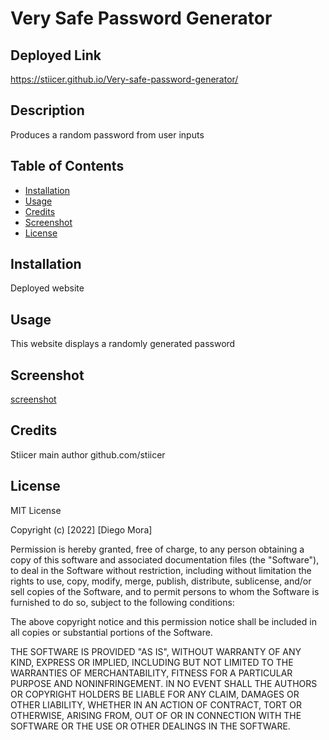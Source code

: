 # Very Safe Password Generator

## Deployed Link

https://stiicer.github.io/Very-safe-password-generator/
 
## Description

Produces a random password from user inputs 

## Table of Contents

- [Installation](#installation)
- [Usage](#usage)
- [Credits](#credits)
- [Screenshot](#screenshot)
- [License](#license)

## Installation

Deployed website 

## Usage

This website displays a randomly generated password 

## Screenshot

[screenshot](./assets/passgenscreenshot.jpg "Screenshot of website")


## Credits

Stiicer main author
github.com/stiicer

## License

MIT License

Copyright (c) [2022] [Diego Mora]

Permission is hereby granted, free of charge, to any person obtaining a copy
of this software and associated documentation files (the "Software"), to deal
in the Software without restriction, including without limitation the rights
to use, copy, modify, merge, publish, distribute, sublicense, and/or sell
copies of the Software, and to permit persons to whom the Software is
furnished to do so, subject to the following conditions:

The above copyright notice and this permission notice shall be included in all
copies or substantial portions of the Software.

THE SOFTWARE IS PROVIDED "AS IS", WITHOUT WARRANTY OF ANY KIND, EXPRESS OR
IMPLIED, INCLUDING BUT NOT LIMITED TO THE WARRANTIES OF MERCHANTABILITY,
FITNESS FOR A PARTICULAR PURPOSE AND NONINFRINGEMENT. IN NO EVENT SHALL THE
AUTHORS OR COPYRIGHT HOLDERS BE LIABLE FOR ANY CLAIM, DAMAGES OR OTHER
LIABILITY, WHETHER IN AN ACTION OF CONTRACT, TORT OR OTHERWISE, ARISING FROM,
OUT OF OR IN CONNECTION WITH THE SOFTWARE OR THE USE OR OTHER DEALINGS IN THE
SOFTWARE.